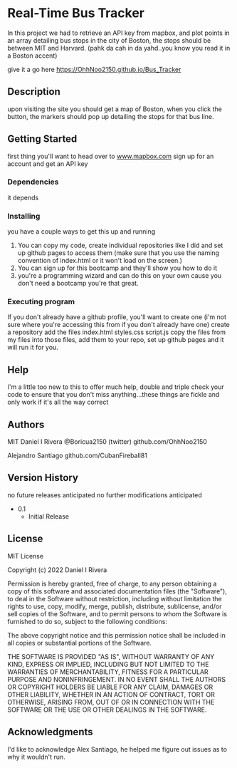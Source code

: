 # Real-Time Bus Tracker

In this project we had to retrieve an API key from mapbox, and plot points in an array detailing bus stops in the city of Boston, the stops should be between MIT and Harvard. (pahk da cah in da yahd..you know you read it in a Boston accent)

give it a go here https://OhhNoo2150.github.io/Bus_Tracker 

## Description

upon visiting the site you should get a map of Boston, when you click the button, the markers should pop up detailing the stops for that bus line. 

## Getting Started
first thing you'll want to head over to www.mapbox.com sign up for an account and get an API key 

### Dependencies 
it depends
### Installing 
you have a couple ways to get this up and running
1. You can copy my code, create individual repositories like I did and set up github pages to access them (make sure that you use the naming convention of index.html or it won't load on the screen.)
2. You can sign up for this bootcamp and they'll show you how to do it
3. you're a programming wizard and can do this on your own cause you don't need a bootcamp you're that great.
### Executing program 
If you don't already have a github profile, you'll want to create one (i'm not sure where you're accessing this from if you don't already have one)
create a repository 
add the files
index.html
styles.css
script.js 
copy the files from my files into those files, add them to your repo, set up github pages and it will run it for you. 
## Help 
I'm a little too new to this to offer much help, double and triple check your code to ensure that you don't miss anything...these things are fickle and only work if it's all the way correct 
## Authors 

MIT
Daniel I Rivera
@Boricua2150 (twitter)
github.com/OhhNoo2150


Alejandro Santiago
github.com/CubanFireball81

## Version History 

no future releases anticipated 
no further modifications anticipated 
* 0.1
    * Initial Release

## License

MIT License

Copyright (c) 2022 Daniel I Rivera

Permission is hereby granted, free of charge, to any person obtaining a copy
of this software and associated documentation files (the "Software"), to deal
in the Software without restriction, including without limitation the rights
to use, copy, modify, merge, publish, distribute, sublicense, and/or sell
copies of the Software, and to permit persons to whom the Software is
furnished to do so, subject to the following conditions:

The above copyright notice and this permission notice shall be included in all
copies or substantial portions of the Software.

THE SOFTWARE IS PROVIDED "AS IS", WITHOUT WARRANTY OF ANY KIND, EXPRESS OR
IMPLIED, INCLUDING BUT NOT LIMITED TO THE WARRANTIES OF MERCHANTABILITY,
FITNESS FOR A PARTICULAR PURPOSE AND NONINFRINGEMENT. IN NO EVENT SHALL THE
AUTHORS OR COPYRIGHT HOLDERS BE LIABLE FOR ANY CLAIM, DAMAGES OR OTHER
LIABILITY, WHETHER IN AN ACTION OF CONTRACT, TORT OR OTHERWISE, ARISING FROM,
OUT OF OR IN CONNECTION WITH THE SOFTWARE OR THE USE OR OTHER DEALINGS IN THE
SOFTWARE.


## Acknowledgments 

I'd like to acknowledge Alex Santiago, he helped me figure out issues as to why it wouldn't run. 
